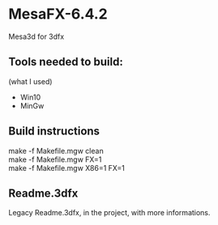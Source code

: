 # MesaFX-6.4.2

Mesa3d for 3dfx


## Tools needed to build:
(what I used)
- Win10
- MinGw

## Build instructions
make -f Makefile.mgw clean \
make -f Makefile.mgw FX=1 \
make -f Makefile.mgw X86=1 FX=1

## Readme.3dfx
Legacy Readme.3dfx, in the project, with more informations.
